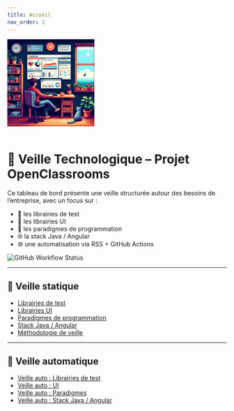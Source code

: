 ```yaml
---
title: Accueil
nav_order: 1
---
```


<img src="assets/images/veille_tech.webp" alt="Logo de la veille" width="200" style="margin-bottom: 1rem;" />

# 👀 Veille Technologique – Projet OpenClassrooms

Ce tableau de bord présente une veille structurée autour des besoins de l’entreprise, avec un focus sur :

- 🔬 les librairies de test
- 🎨 les librairies UI
- 🧠 les paradigmes de programmation
- 🌐 la stack Java / Angular
- ⚙️ une automatisation via RSS + GitHub Actions

![GitHub Workflow Status](https://github.com/Escanor1986/veille_techno-OC/actions/workflows/rss.yml/badge.svg)

---

## 📝 Veille statique

- [Librairies de test](tests.md)
- [Librairies UI](ui.md)
- [Paradigmes de programmation](paradigmes.md)
- [Stack Java / Angular](stack.md)
- [Méthodologie de veille](methodologie.md)

---

## 🔄 Veille automatique

- [Veille auto : Librairies de test](auto_tests.md)
- [Veille auto : UI](auto_ui.md)
- [Veille auto : Paradigmes](auto_paradigmes.md)
- [Veille auto : Stack Java / Angular](auto_stack.md)
